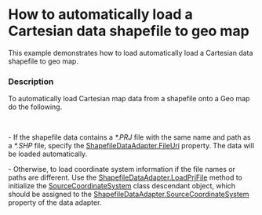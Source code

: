# How to automatically load a Cartesian data shapefile to geo map


This example demonstrates how to load automatically load a Cartesian data shapefile to geo map.


<h3>Description</h3>

To automatically load Cartesian map data from a shapefile onto a Geo map do the following.
<p>&nbsp;</p>
<p>- If the shapefile data contains a <em>*.PRJ</em> file with the same name and path as a <em>*.SHP</em> file, specify the&nbsp;<a href="https://documentation.devexpress.com/#WPF/clsDevExpressXpfMapShapefileDataAdaptertopic">ShapefileDataAdapter.FileUri</a> property. The data will be loaded automatically.</p>
<p>- Otherwise, to load coordinate system information if the file names or paths&nbsp;are different. Use the&nbsp;<a href="https://documentation.devexpress.com/#WPF/DevExpressXpfMapShapefileDataAdapter_LoadPrjFiletopic">ShapefileDataAdapter.LoadPrjFile</a> method to initialize the&nbsp;<a href="https://documentation.devexpress.com/#WPF/clsDevExpressXpfMapSourceCoordinateSystemtopic">SourceCoordinateSystem</a> class descendant object, which should be assigned to the&nbsp;<a href="https://documentation.devexpress.com/#WPF/DevExpressXpfMapShapefileDataAdapter_SourceCoordinateSystemtopic">ShapefileDataAdapter.SourceCoordinateSystem</a> property of the data adapter.</p>

<br/>


